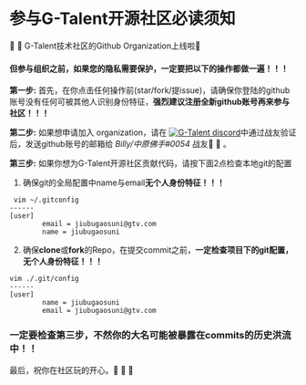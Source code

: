 # 参与G-Talent开源社区必读须知
 :tada: :tada: G-Talent技术社区的Github Organization上线啦:clap:
<h4>但参与组织之前，如果您的隐私需要保护，一定要把以下的操作都做一遍！！！</h4>

**第一步:** 首先，在你点击任何操作前(star/fork/提issue)，请确保你登陆的github账号没有任何可被其他人识别身份特征，**强烈建议注册全新github账号再来参与社区！！！**
   
**第二步:** 如果想申请加入 organization，请在 <a href="https://discord.gg/rUA99Qd"><img src="https://img.shields.io/badge/discord-join-black" alt="G-Talent discord"></a>中通过战友验证后，发送github账号的邮箱给 *Billy/中原佛手#0054* 战友:pray: :pray: 。

**第三步:** 如果你想为G-Talent开源社区贡献代码，请按下面2点检查本地git的配置
   
1. 确保git的全局配置中name与email**无个人身份特征！！！**
```shell
 vim ~/.gitconfig
------
[user]
        email = jiubugaosuni@gtv.com
        name = jiubugaosuni
```

2. 确保**clone**或**fork**的Repo，在提交commit之前，**一定检查项目下的git配置，无个人身份特征！！！**
```shell
vim ./.git/config
------
[user]
        name = jiubugaosuni
        email = jiubugaosuni@gtv.com
```

<h3>一定要检查第三步，不然你的大名可能被暴露在commits的历史洪流中！！</h3>

最后，祝你在社区玩的开心。:pray: :pray: :pray: 
